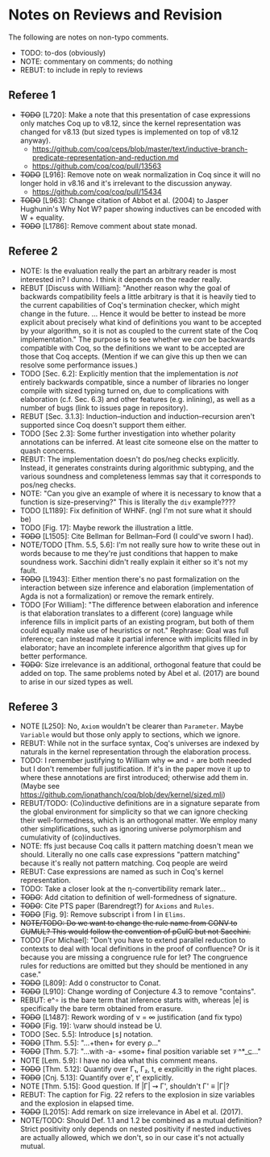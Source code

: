 # Notes on Reviews and Revision

The following are notes on non-typo comments.

* TODO: to-dos (obviously)
* NOTE: commentary on comments; do nothing
* REBUT: to include in reply to reviews

## Referee 1

* ~~TODO~~ [L720]: Make a note that this presentation of case expressions only
  matches Coq up to v8.12, since the kernel representation was changed for
  v8.13 (but sized types is implemented on top of v8.12 anyway).
  - https://github.com/coq/ceps/blob/master/text/inductive-branch-predicate-representation-and-reduction.md
  - https://github.com/coq/coq/pull/13563
* ~~TODO~~ [L916]: Remove note on weak normalization in Coq since it will no longer
  hold in v8.16 and it's irrelevant to the discussion anyway.
  - https://github.com/coq/coq/pull/15434
* ~~TODO~~ [L963]: Change citation of Abbot et al. (2004) to Jasper Hughunin's
  Why Not W? paper showing inductives can be encoded with W + equality.
* ~~TODO~~ [L1786]: Remove comment about state monad.

## Referee 2

* NOTE: Is the evaluation really the part an arbitrary reader is most
  interested in? I dunno. I think it depends on the reader really.
* REBUT [Discuss with William]: "Another reason why the goal of backwards
  compatibility feels a little arbitrary is that it is heavily tied to the
  current capabilities of Coq's termination checker, which might change in the
  future. ... Hence it would be better to instead be more explicit about
  precisely what kind of definitions you want to be accepted by your algorithm,
  so it is not as coupled to the current state of the Coq implementation."
  The purpose is to see whether we *can* be backwards compatible with Coq,
  so the definitions we want to be accepted are those that Coq accepts.
  (Mention if we can give this up then we can resolve some performance issues.)
* TODO [Sec. 6.2]: Explicitly mention that the implementation is *not*
  entirely backwards compatible, since a number of libraries no longer compile
  with sized typing turned on, due to complications with elaboration
  (c.f. Sec. 6.3) and other features (e.g. inlining), as well as a number of
  bugs (link to issues page in repository).
* REBUT [Sec. 3.1.3]: Induction–induction and induction–recursion aren't
  supported since Coq doesn't support them either.
* TODO [Sec 2.3]: Some further investigation into whether polarity annotations
  can be inferred. At least cite someone else on the matter to quash concerns.
* REBUT: The implementation doesn't do pos/neg checks explicitly. Instead, it
  generates constraints during algorithmic subtyping, and the various soundness
  and completeness lemmas say that it corresponds to pos/neg checks.
* NOTE: "Can you give an example of where it is necessary to know that a
  function is size-preserving?" This is literally the `div` example????
* TODO [L1189]: Fix definition of WHNF. (ngl I'm not sure what it should be)
* TODO [Fig. 17]: Maybe rework the illustration a little.
* ~~TODO~~ [L1505]: Cite Bellman for Bellman–Ford (I could've sworn I had).
* NOTE/TODO [Thm. 5.5, 5.6]: I'm not really sure how to write these out in
  words because to me they're just conditions that happen to make soundness
  work. Sacchini didn't really explain it either so it's not my fault.
* ~~TODO~~ [L1943]: Either mention there's no past formalization on the interaction
  between size inference and elaboration (implementation of Agda is not a
  formalization) or remove the remark entirely.
* TODO [For William]: "The difference between elaboration and inference is that
  elaboration translates to a different (core) language while inference fills
  in implicit parts of an existing program, but both of them could equally make
  use of heuristics or not."
  Rephrase: Goal was full inference; can instead make it partial inference with
  implicits filled in by elaborator; have an incomplete inference algorithm
  that gives up for better performance.
* ~~TODO~~: Size irrelevance is an additional, orthogonal feature that could
  be added on top. The same problems noted by Abel et al. (2017) are bound to
  arise in our sized types as well.

## Referee 3

* NOTE [L250]: No, `Axiom` wouldn't be clearer than `Parameter`. Maybe
  `Variable` would but those only apply to sections, which we ignore.
* REBUT: While not in the surface syntax, Coq's universes are indexed by
  naturals in the kernel representation through the elaboration process.
* TODO: I remember justifying to William why ∞ and ∘ are both needed but I
  don't remember full justification. If it's in the paper move it up to where
  these annotations are first introduced; otherwise add them in.
  (Maybe see https://github.com/ionathanch/coq/blob/dev/kernel/sized.mli)
* REBUT/TODO: (Co)inductive definitions are in a signature separate from the
  global environment for simplicity so that we can ignore checking their
  well-formedness, which is an orthogonal matter. We employ many other
  simplifications, such as ignoring universe polymorphism and cumulativity
  of (co)inductives.
* NOTE: ffs just because Coq calls it pattern matching doesn't mean we should.
  Literally no one calls case expressions "pattern matching" because it's
  really not pattern matching. Coq people are weird
* REBUT: Case expressions are named as such in Coq's kernel representation.
* TODO: Take a closer look at the η-convertibility remark later...
* ~~TODO~~: Add citation to definition of well-formedness of signature.
* ~~TODO~~: Cite PTS paper (Barendregt?) for `Axioms` and `Rules`.
* ~~TODO~~ [Fig. 9]: Remove subscript i from I in `Elims`.
* ~~NOTE/TODO: Do we want to change the rule name from CONV to CUMUL? This would
  follow the convention of pCuIC but not Sacchini.~~
* TODO [For Michael]: "Don't you have to extend parallel reduction to contexts
  to deal with local definitions in the proof of confluence? Or is it because
  you are missing a congruence rule for let? The congruence rules for
  reductions are omitted but they should be mentioned in any case."
* ~~TODO~~ [L809]: Add `O` constructor to Conat.
* ~~TODO~~ [L910]: Change wording of Conjecture 4.3 to remove "contains".
* REBUT: e^∘ is the bare term that inference starts with, whereas |e| is
  specifically the bare term obtained from erasure.
* ~~TODO~~ [L1487]: Rework wording of ν = ∞ justification (and fix typo)
* ~~TODO~~ [Fig. 19]: \varw should instead be U.
* TODO [Sec. 5.5]: Introduce ⌊s⌋ notation.
* ~~TODO~~ [Thm. 5.5]: "...+then+ for every ρ..."
* ~~TODO~~ [Thm. 5.7]: "...with -a- +some+ final position variable set 𝒱^*_⊆..."
* NOTE [Lem. 5.9]: I have no idea what this comment means.
* ~~TODO~~ [Thm. 5.12]: Quantify over Γ₁, Γ₂, t, e explicitly in the right places.
* ~~TODO~~ [Cnj. 5.13]: Quantify over e', t' explicitly.
* NOTE [Thm. 5.15]: Good question. If |Γ| ⇝ Γ', shouldn't Γ' ≡ |Γ|?
* REBUT: The caption for Fig. 22 refers to the explosion in size variables
  and the explosion in elapsed time.
* ~~TODO~~ [L2015]: Add remark on size irrelevance in Abel et al. (2017).
* NOTE/TODO: Should Def. 1.1 and 1.2 be combined as a mutual definition?
  Strict positivity only depends on nested positivity if nested inductives are
  actually allowed, which we don't, so in our case it's not actually mutual.